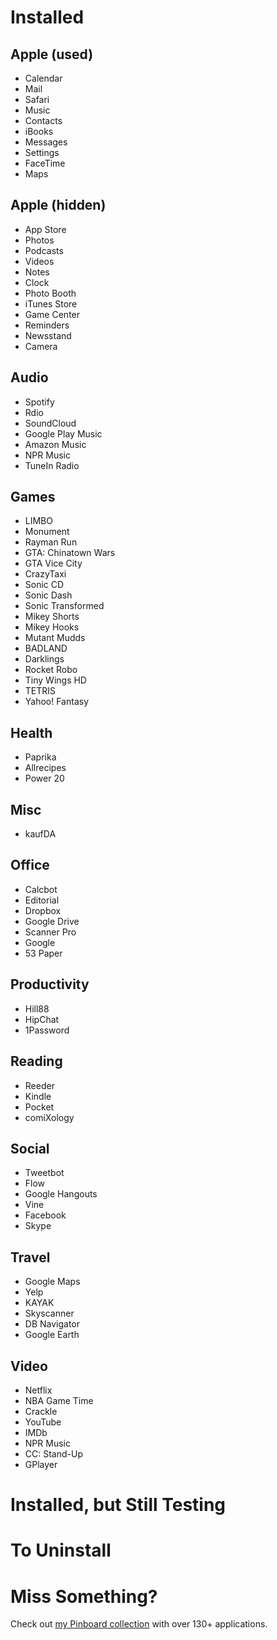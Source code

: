 # Installed 

## Apple (used)

* Calendar
* Mail
* Safari
* Music
* Contacts
* iBooks
* Messages
* Settings
* FaceTime
* Maps

## Apple (hidden)

* App Store
* Photos
* Podcasts
* Videos
* Notes
* Clock
* Photo Booth
* iTunes Store
* Game Center
* Reminders
* Newsstand
* Camera

## Audio

* Spotify
* Rdio
* SoundCloud
* Google Play Music
* Amazon Music
* NPR Music
* TuneIn Radio

## Games

* LIMBO
* Monument
* Rayman Run
* GTA: Chinatown Wars
* GTA Vice City
* CrazyTaxi
* Sonic CD
* Sonic Dash
* Sonic Transformed
* Mikey Shorts
* Mikey Hooks
* Mutant Mudds
* BADLAND
* Darklings
* Rocket Robo
* Tiny Wings HD
* TETRIS
* Yahoo! Fantasy

## Health

* Paprika
* Allrecipes
* Power 20

## Misc

* kaufDA

## Office

* Calcbot
* Editorial
* Dropbox
* Google Drive
* Scanner Pro
* Google
* 53 Paper

## Productivity

* Hill88
* HipChat
* 1Password

## Reading

* Reeder
* Kindle
* Pocket
* comiXology

## Social

* Tweetbot
* Flow
* Google Hangouts
* Vine
* Facebook
* Skype

## Travel

* Google Maps
* Yelp
* KAYAK
* Skyscanner
* DB Navigator
* Google Earth

## Video

* Netflix
* NBA Game Time
* Crackle
* YouTube
* IMDb
* NPR Music
* CC: Stand-Up
* GPlayer


# Installed, but Still Testing 


# To Uninstall


# Miss Something?

Check out [my Pinboard collection](https://pinboard.in/u:michaelx/t:ipad/t:application/) with over 130+ applications.
